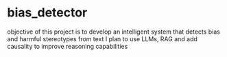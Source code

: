 # bias_detector

objective of this project is to develop an intelligent system that detects bias and harmful stereotypes from text
I plan to use LLMs, RAG and add causality to improve reasoning capabilities
 
